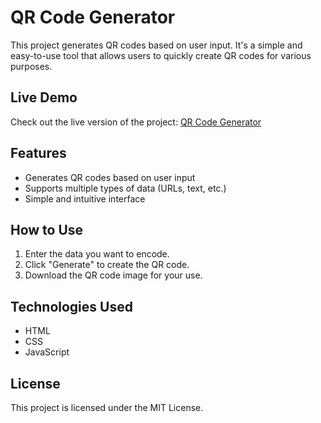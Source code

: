 # QR Code Generator

This project generates QR codes based on user input. It's a simple and easy-to-use tool that allows users to quickly create QR codes for various purposes.

## Live Demo

Check out the live version of the project: [QR Code Generator](https://riyad-x.github.io/QR-code-Generator/)

## Features

- Generates QR codes based on user input
- Supports multiple types of data (URLs, text, etc.)
- Simple and intuitive interface

## How to Use

1. Enter the data you want to encode.
2. Click "Generate" to create the QR code.
3. Download the QR code image for your use.

## Technologies Used

- HTML
- CSS
- JavaScript

## License

This project is licensed under the MIT License.
